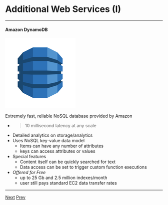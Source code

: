 # Additional Web Services (I)

*** 
#### Amazon DynamoDB
![Alt text](https://github.com/AustinCerny/CSCI582_Presentation4/blob/master/web2.PNG)

Extremely fast, reliable NoSQL database provided by Amazon
* >10 millisecond latency at any scale
* Detailed analytics on storage/analytics
* Uses NoSQL key-value data model
	* Items can have any number of attributes
	* keys can access attributes or values
* Special features 
	* Content itself can be quickly searched for text
	* Data access can be set to trigger custom function executions
* _Offered for Free_
	* up to 25 Gb and 2.5 million indexes/month
	* user still pays standard EC2 data transfer rates
***

[Next](https://github.com/AustinCerny/CSCI582_Presentation4/blob/master/slide21.md)
[Prev](https://github.com/AustinCerny/CSCI582_Presentation4/blob/master/slide19.md)

